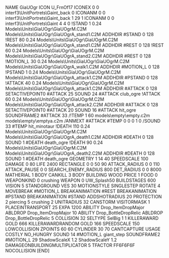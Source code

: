 NAME GiaUOgr
ICON U_FrnOf17
ICONEX 0 0 interf3\UnitPortrets\Gaint_back 0
ICONANM 0 0 interf3\UnitPortrets\Gaint_back 1 29 1
ICONANM 0 0 interf3\UnitPortrets\Gaint 4 4 0
!STAND          1 0.24  Models\Units\GiaUOgr\GiaUOgrM.C2M Models\Units\GiaUOgr\GiaUOgrA_stand1.C2M
ADDHDIR #STAND 0 128
!REST          80 0.24  Models\Units\GiaUOgr\GiaUOgrM.C2M Models\Units\GiaUOgr\GiaUOgrA_stand1.C2M
ADDHDIR #REST 0 128
!REST          60 0.24  Models\Units\GiaUOgr\GiaUOgrM.C2M Models\Units\GiaUOgr\GiaUOgrA_stand2.C2M
ADDHDIR #REST 0 128
!MOTION_L      30 0.24  Models\Units\GiaUOgr\GiaUOgrM.C2M Models\Units\GiaUOgr\GiaUOgrA_walk1.C2M
ADDHDIR #MOTION_L 0 128
!PSTAND        1  0.24  Models\Units\GiaUOgr\GiaUOgrM.C2M Models\Units\GiaUOgr\GiaUOgrA_attack1.C2M
ADDHDIR #PSTAND 0 128 
!ATTACK        40 0.24  Models\Units\GiaUOgr\GiaUOgrM.C2M Models\Units\GiaUOgr\GiaUOgrA_attack1.C2M
ADDHDIR #ATTACK 0 128
SETACTIVEPOINT0 #ATTACK 25
SOUND 24 #ATTACK club_ogre
!ATTACK        60 0.24  Models\Units\GiaUOgr\GiaUOgrM.C2M Models\Units\GiaUOgr\GiaUOgrA_attack2.C2M
ADDHDIR #ATTACK 0 128
SETACTIVEPOINT0 #ATTACK 20
SOUND 16 #ATTACK hit_ogre
SOUNDFRAME2 #ATTACK 33
/!TEMP  1 60 models\empty\empty.c2m models\empty\emptya.c2m
/ANMEXT #ATTACK #TEMP 0 0 0 1 0
/SOUND 33 #TEMP hit_minotaur
!DEATH         110 0.24  Models\Units\GiaUOgr\GiaUOgrM.C2M Models\Units\GiaUOgr\GiaUOgrA_death1.C2M
ADDHDIR #DEATH 0 128
SOUND 1 #DEATH death_ogre
!DEATH         90 0.24  Models\Units\GiaUOgr\GiaUOgrM.C2M Models\Units\GiaUOgr\GiaUOgrA_death2.C2M
ADDHDIR #DEATH 0 128
SOUND 1 #DEATH death_ogre
GEOMETRY 1 14 40
SPEEDSCALE 100
DAMAGE   0 80
LIFE     2400
RECTANGLE 0 0 50 90
ATTACK_RADIUS 0 0 110
ATTACK_PAUSE 0 0
SEARCH_ENEMY_RADIUS 800
DET_RADIUS 0 0 8000
MATHERIAL 1 BODY
CANKILL 3 BODY BUILDING WOOD 
PRICE 1 FOOD 0
WEAPONKIND 0 crushing
WEAPON 0 UW_Splash50
BUILDSTAGES 600
VISION 5
STANDGROUND
VES 30
MOTIONSTYLE SINGLESTEP
ROTATE 4
MOVEBREAK #MOTION_L
BREAKANIMATION #REST
BREAKANIMATION #PSTAND
BREAKANIMATION #STAND
ADDSHOTRADIUS 20
PROTECTION 2 piercing 5 crushing 2
UNITRADIUS 32
CANSTORM
VISITORMASK 1
PLACEINTRANSPORT 25
EXPA  1200
ABILITY Drop_ItemDropMajor
ABLDROP Drop_ItemDropMajor 10
ABILITY Drop_BottleDropRelic
ABLDROP Drop_BottleDropRelic 5
COLLISION 32
SELTYPE SelBig 1 1
KILLERAWARD             GOLD 666
KILLERAWARDRANDOM       GOLD 166
SPEEDSCALE 150
LOWCOLLISION
ZPOINTS 60 60
CYLINDER 30 70
CANTCAPTURE
USAGE COSTLY
NO_HUNGRY
SOUND 14 #MOTION_L giant_step
SOUNDFRAME2 #MOTION_L 29
ShadowScaleX 1.2
ShadowScaleY 1.2
DAMAGEONBUILDINGMULTIPLICATOR 5
TFACTOR FF6F6F6F
NOCOLLISION
[END]
